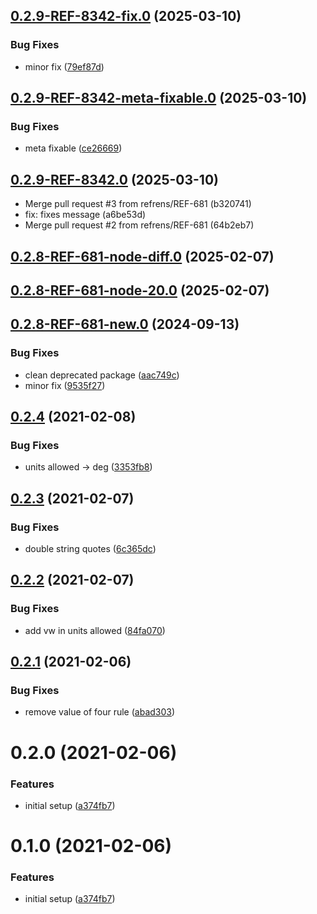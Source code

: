 ## [0.2.9-REF-8342-fix.0](https://github.com/refrens/stylelint-config-refrens/compare/0.2.9-REF-8342-meta-fixable.0...0.2.9-REF-8342-fix.0) (2025-03-10)


### Bug Fixes

* minor fix ([79ef87d](https://github.com/refrens/stylelint-config-refrens/commit/79ef87d464a70da04307862b3c734ac2b37592f4))

## [0.2.9-REF-8342-meta-fixable.0](https://github.com/refrens/stylelint-config-refrens/compare/0.2.9-REF-8342.0...0.2.9-REF-8342-meta-fixable.0) (2025-03-10)


### Bug Fixes

* meta fixable ([ce26669](https://github.com/refrens/stylelint-config-refrens/commit/ce266696cb6fef661bc2f8008cf4f86a22da9cf6))

## [0.2.9-REF-8342.0](https://github.com/refrens/stylelint-config-refrens/compare/0.2.8...0.2.9-REF-8342.0) (2025-03-10)

* Merge pull request #3 from refrens/REF-681 (b320741)
* fix: fixes message (a6be53d)
* Merge pull request #2 from refrens/REF-681 (64b2eb7)

## [0.2.8-REF-681-node-diff.0](https://github.com/refrens/stylelint-config-refrens/compare/0.2.8-REF-681-node-20.0...0.2.8-REF-681-node-diff.0) (2025-02-07)

## [0.2.8-REF-681-node-20.0](https://github.com/refrens/stylelint-config-refrens/compare/0.2.8-REF-681-new.0...0.2.8-REF-681-node-20.0) (2025-02-07)

## [0.2.8-REF-681-new.0](https://github.com/refrens/stylelint-config-refrens/compare/0.2.4...0.2.8-REF-681-new.0) (2024-09-13)


### Bug Fixes

* clean deprecated package ([aac749c](https://github.com/refrens/stylelint-config-refrens/commit/aac749c87688be67fdf9d52fab18ccbe26aff37d))
* minor fix ([9535f27](https://github.com/refrens/stylelint-config-refrens/commit/9535f27879ade8a04fbb23307414ee872250f892))

## [0.2.4](https://github.com/refrens/stylelint-config-refrens/compare/0.2.3...0.2.4) (2021-02-08)


### Bug Fixes

* units allowed -> deg ([3353fb8](https://github.com/refrens/stylelint-config-refrens/commit/3353fb832c0dd0d0ba992b7a58556b32bc26badc))

## [0.2.3](https://github.com/refrens/stylelint-config-refrens/compare/0.2.2...0.2.3) (2021-02-07)


### Bug Fixes

* double string quotes ([6c365dc](https://github.com/refrens/stylelint-config-refrens/commit/6c365dc240385c985da5679b82838e1542f593ae))

## [0.2.2](https://github.com/refrens/stylelint-config-refrens/compare/0.2.1...0.2.2) (2021-02-07)


### Bug Fixes

* add vw in units allowed ([84fa070](https://github.com/refrens/stylelint-config-refrens/commit/84fa070ea6982efe320cbaf83154c762b5f1dc0c))

## [0.2.1](https://github.com/refrens/stylelint-config-refrens/compare/0.2.0...0.2.1) (2021-02-06)


### Bug Fixes

* remove value of four rule ([abad303](https://github.com/refrens/stylelint-config-refrens/commit/abad30353396921cca1b363e17fc2185218af665))

# 0.2.0 (2021-02-06)


### Features

* initial setup ([a374fb7](https://github.com/refrens/stylelint-config-refrens/commit/a374fb794e619dac907eb6537efdceec484bf212))

# 0.1.0 (2021-02-06)


### Features

* initial setup ([a374fb7](https://github.com/refrens/stylelint-config-refrens/commit/a374fb794e619dac907eb6537efdceec484bf212))



